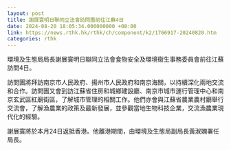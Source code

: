 ```yaml
---
layout: post
title: 謝展寰明日聯同立法會訪問團前往江蘇4日
date: 2024-08-20 18:05:34.000000000 +08:00
link: https://news.rthk.hk/rthk/ch/component/k2/1766917-20240820.htm
categories: rthk
---
```


環境及生態局局長謝展寰明日聯同立法會食物安全及環境衞生事務委員會前往江蘇訪問4日。
 
訪問團將拜訪南京市人民政府、揚州市人民政府和南京海關，以持續深化兩地交流和合作。訪問團又會到訪江蘇省住房和城鄉建設廳、南京市城市運行管理中心和南京玄武區紅廟街區，了解城市管理的相關工作。他們亦會與江蘇省農業農村廳舉行交流會，了解漁農業的政策及最新發展，並參觀當地生物科技企業，交流漁農業現代化的經驗。
 
謝展寰將於本月24日返抵香港。他離港期間，由環境及生態局副局長黃淑嫻署任局長。
